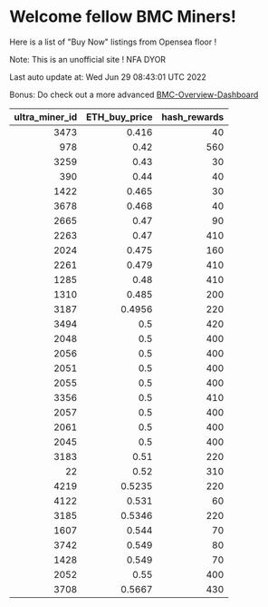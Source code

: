 # Welcome fellow BMC Miners!
Here is a list of "Buy Now" listings from Opensea floor !

Note: This is an unofficial site ! NFA DYOR

Last auto update at: Wed Jun 29 08:43:01 UTC 2022

Bonus: Do check out a more advanced [BMC-Overview-Dashboard](https://dune.com/defifunk/BMC-Overview-Dashboard)


|   ultra_miner_id |   ETH_buy_price |   hash_rewards |
|-----------------:|----------------:|---------------:|
|             3473 |          0.416  |             40 |
|              978 |          0.42   |            560 |
|             3259 |          0.43   |             30 |
|              390 |          0.44   |             40 |
|             1422 |          0.465  |             30 |
|             3678 |          0.468  |             40 |
|             2665 |          0.47   |             90 |
|             2263 |          0.47   |            410 |
|             2024 |          0.475  |            160 |
|             2261 |          0.479  |            410 |
|             1285 |          0.48   |            410 |
|             1310 |          0.485  |            200 |
|             3187 |          0.4956 |            220 |
|             3494 |          0.5    |            420 |
|             2048 |          0.5    |            400 |
|             2056 |          0.5    |            400 |
|             2051 |          0.5    |            400 |
|             2055 |          0.5    |            400 |
|             3356 |          0.5    |            410 |
|             2057 |          0.5    |            400 |
|             2061 |          0.5    |            400 |
|             2045 |          0.5    |            400 |
|             3183 |          0.51   |            220 |
|               22 |          0.52   |            310 |
|             4219 |          0.5235 |            220 |
|             4122 |          0.531  |             60 |
|             3185 |          0.5346 |            220 |
|             1607 |          0.544  |             70 |
|             3742 |          0.549  |             80 |
|             1428 |          0.549  |             70 |
|             2052 |          0.55   |            400 |
|             3708 |          0.5667 |            430 |
